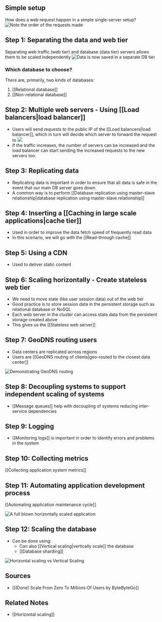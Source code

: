 ## Simple setup
How does a web request happen in a simple single-server setup?
![Note the order of the requests made](Assets/Figure_2.webp)

## Step 1: Separating the data and web tier
Separating web traffic (web tier) and database (data tier) servers allows them to be scaled independently
![Data is now saved in a separate DB tier](Assets/Data_is_now_saved_in_a_separate_DB_tier.png)

### Which database to choose?
There are, primarily, two kinds of databases:
1. [[Relational database]]
2. [[Non-relational database]]

## Step 2: Multiple web servers - Using [[Load balancers|load balancer]]
- Users will send requests to the public IP of the [[Load balancers|load balancer]], which in turn will decide which server to forward the request to
![](Assets/Figure_4.png)
- If the traffic increases, the number of servers can be increased and the load balancer can start sending the increased requests to the new servers too.

## Step 3: Replicating data
- Replicating data is important in order to ensure that all data is safe in the event that our main DB server goes down
- A common way is to perform [[Database replication using master-slave relationship|database replication using master-slave relationship]]

## Step 4: Inserting a [[Caching in large scale applications|cache tier]]
- Used in order to improve the data fetch speed of frequently read data
- In this scenario, we will go with the [[Read-through cache]]

## Step 5: Using a CDN
- Used to deliver static content

## Step 6: Scaling horizontally - Create stateless web tier
- We need to move state (like user session data) out of the web tier
- Good practice is to store session data in the persistent storage such as relational database or NoSQL
- Each web server in the cluster can access state data from the persistent storage created above
- This gives us the [[Stateless web server]]

## Step 7: GeoDNS routing users
- Data centers are replicated across regions
- Users are [[GeoDNS routing of clients|geo-routed to the closest data center]]

![Demonstrating GeoDNS routing](Assets/Demonstrating_GeoDNS_routing.png)

## Step 8: Decoupling systems to support independent scaling of systems
- [[Message queues]] help with decoupling of systems reducing inter-service dependencies

## Step 9: Logging
- [[Monitoring logs]] is important in order to identify errors and problems in the system

## Step 10: Collecting metrics
[[Collecting application system metrics]]

## Step 11: Automating application development process
[[Automating application maintenance cycle]]

![A full blown horizontally scaled application](Assets/A_full_blown_horizontally_scaled_application.png)

## Step 12: Scaling the database
- Can be done using:
	- Can also [[Vertical scaling|vertically scale]] the database
	- [[Database sharding]]

![Horizontal scaling vs Vertical Scaling](Assets/Horizontal_scaling_vs_Vertical_Scaling.svg)

## Sources
- [[(Done) Scale From Zero To Millions Of Users by ByteByteGo]]

## Related Notes
- [[Horizontal scaling]]
